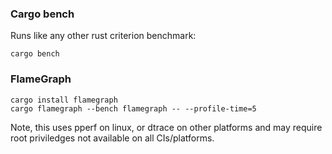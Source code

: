 
### Cargo bench

Runs like any other rust criterion benchmark:
```
cargo bench
```
### FlameGraph

```
cargo install flamegraph
cargo flamegraph --bench flamegraph -- --profile-time=5
```

Note, this uses pperf on linux, or dtrace on other platforms and may require
 root priviledges not available on all CIs/platforms.